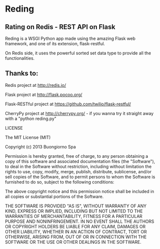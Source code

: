 Reding
======

Rating on Redis - REST API on Flask
-----------------------------------

Reding is a WSGI Python app made using the amazing Flask web framework, and one of its extension, flask-restful.

On Redis side, it uses the powerful sorted set data type to provide all the functionalities.


Thanks to:
----------

Redis project at http://redis.io/

Flask project at http://flask.pocoo.org/

Flask-RESTful project at https://github.com/twilio/flask-restful/

CherryPy project at http://cherrypy.org/ - if you wanna try it straight away with a "python reding.py"


LICENSE

The MIT License (MIT)

Copyright (c) 2013 Buongiorno Spa

Permission is hereby granted, free of charge, to any person obtaining a copy of this software and associated documentation files (the "Software"), to deal in the Software without restriction, including without limitation the rights to use, copy, modify, merge, publish, distribute, sublicense, and/or sell copies of the Software, and to permit persons to whom the Software is furnished to do so, subject to the following conditions:

The above copyright notice and this permission notice shall be included in all copies or substantial portions of the Software.

THE SOFTWARE IS PROVIDED "AS IS", WITHOUT WARRANTY OF ANY KIND, EXPRESS OR IMPLIED, INCLUDING BUT NOT LIMITED TO THE WARRANTIES OF MERCHANTABILITY, FITNESS FOR A PARTICULAR PURPOSE AND NONINFRINGEMENT. IN NO EVENT SHALL THE AUTHORS OR COPYRIGHT HOLDERS BE LIABLE FOR ANY CLAIM, DAMAGES OR OTHER LIABILITY, WHETHER IN AN ACTION OF CONTRACT, TORT OR OTHERWISE, ARISING FROM, OUT OF OR IN CONNECTION WITH THE SOFTWARE OR THE USE OR OTHER DEALINGS IN THE SOFTWARE.
